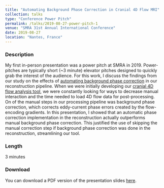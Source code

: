 ```yaml
---
title: "Automating Background Phase Correction in Cranial 4D Flow MRI"
collection: talks
type: "Conference Power Pitch"
permalink: /talks/2019-08-27-power-pitch-1
venue: "SMRA 31st Annual International Conference"
date: 2019-08-27
location: "Nantes, France"
---
```

### Description
My first in-person presentation was a power pitch at SMRA in 2019. Power-pitches are typically short (~3 minute) elevator pitches designed to quickly grab the interest of the audience. For this work, I discuss the findings from our study on the effects of [automating background phase correction](https://gsroberts1.github.io/research/bgpc) in our reconstruction pipeline. When we were initially developing our [cranial 4D flow analysis tool](https://gsroberts1.github.io/research/qvt), we were constantly looking for ways to decrease manual interaction and the time needed to load 4D flow data for post-processing. On of the manual steps in our processing pipeline was background phase correction, which corrects eddy-current phase errors created by the flow-encoding gradients. In this presentation, I showed that an automatic phase correction implementation in the reconstruction actually outperforms manual background phase correction. This justified the use of skipping the manual correction step if background phase correction was done in the reconstruction, streamlining our tool. 

### Length
3 minutes

### Download
You can download a PDF version of the presentation slides [here](/files/bgpc_smra.pdf).


